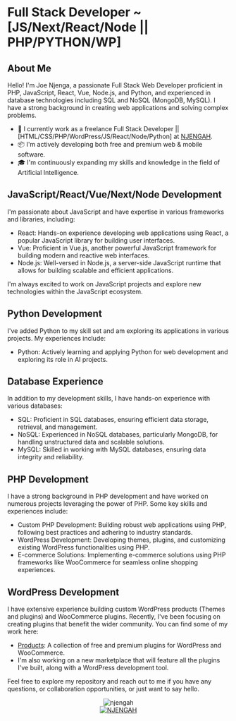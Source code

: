 # Full Stack Developer ~ [JS/Next/React/Node || PHP/PYTHON/WP]

## About Me

Hello! I'm Joe Njenga, a passionate Full Stack Web Developer proficient in PHP, JavaScript, React, Vue, Node.js, and Python, and experienced in database technologies including SQL and NoSQL (MongoDB, MySQL). I have a strong background in creating web applications and solving complex problems.

- 🏢 I currently work as a freelance Full Stack Developer || [HTML/CSS/PHP/WordPress/JS/React/Node/Python] at [NJENGAH](https://njengah.com/contact).
- 📦 I'm actively developing both free and premium web & mobile software.
- 🎓 I'm continuously expanding my skills and knowledge in the field of Artificial Intelligence.

## JavaScript/React/Vue/Next/Node Development

I'm passionate about JavaScript and have expertise in various frameworks and libraries, including:

- React: Hands-on experience developing web applications using React, a popular JavaScript library for building user interfaces.
- Vue: Proficient in Vue.js, another powerful JavaScript framework for building modern and reactive web interfaces.
- Node.js: Well-versed in Node.js, a server-side JavaScript runtime that allows for building scalable and efficient applications.

I'm always excited to work on JavaScript projects and explore new technologies within the JavaScript ecosystem.

## Python Development

I've added Python to my skill set and am exploring its applications in various projects. My experiences include:

- Python: Actively learning and applying Python for web development and exploring its role in AI projects.

## Database Experience

In addition to my development skills, I have hands-on experience with various databases:

- SQL: Proficient in SQL databases, ensuring efficient data storage, retrieval, and management.
- NoSQL: Experienced in NoSQL databases, particularly MongoDB, for handling unstructured data and scalable solutions.
- MySQL: Skilled in working with MySQL databases, ensuring data integrity and reliability.

## PHP Development

I have a strong background in PHP development and have worked on numerous projects leveraging the power of PHP. Some key skills and experiences include:

- Custom PHP Development: Building robust web applications using PHP, following best practices and adhering to industry standards.
- WordPress Development: Developing themes, plugins, and customizing existing WordPress functionalities using PHP.
- E-commerce Solutions: Implementing e-commerce solutions using PHP frameworks like WooCommerce for seamless online shopping experiences.

## WordPress Development

I have extensive experience building custom WordPress products (Themes and plugins) and WooCommerce plugins. Recently, I've been focusing on creating plugins that benefit the wider community. You can find some of my work here:

- [Products](https://storemizer.com/): A collection of free and premium plugins for WordPress and WooCommerce.
- I'm also working on a new marketplace that will feature all the plugins I've built, along with a WordPress development tool.

Feel free to explore my repository and reach out to me if you have any questions, or collaboration opportunities, or just want to say hello.


<div align="center">
  <img src="https://github-readme-stats.vercel.app/api/top-langs/?username=njengah&layout=compact&theme=dark" alt="njengah">
</div>

<div align="center">
  <a href="https://wakatime.com/@Njengah">
    <img src="https://github-readme-stats.vercel.app/api/wakatime?username=@Njengah&layout=compact&theme=dark" alt="NJENGAH">
  </a>

  
</div>

